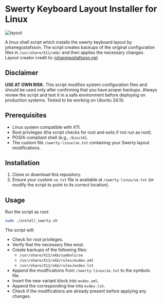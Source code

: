 # Swerty Keyboard Layout Installer for Linux

![layout](https://johanegustafsson.net/projects/swerty/images/swerty-linux.svg)

A linux shell script which installs the swerty keyboard layout by johanegustafsson. The script creates backups of the original configuration files in `/usr/share/X11/xkb/` and then applies the necessary changes. Layout creator credit to: [johanegustafsson.net](https://johanegustafsson.net/projects/swerty/)

## Disclaimer

**USE AT OWN RISK.** This script modifies system configuration files and should be used only after confirming that you have proper backups. Always review the script and test it in a safe environment before deploying on production systems.
Tested to be working on Ubuntu 24.10.

## Prerequisites

- Linux system compatible with X11.
- Root privileges (the script checks for root and exits if not run as root).
- POSIX-compliant shell (e.g., `/bin/sh`).
- The custom file `/swerty-linux/se.txt` containing your Swerty layout modifications.

## Installation

1. Clone or download this repository.
2. Ensure your custom `se.txt` file is available at `/swerty-linux/se.txt` (or modify the script to point to its correct location).

## Usage

Run the script as root:

```sh
sudo ./install_swerty.sh
```

The script will:
- Check for root privileges.
- Verify that the necessary files exist.
- Create backups of the following files:
  - `/usr/share/X11/xkb/symbols/se`
  - `/usr/share/X11/xkb/rules/evdev.xml`
  - `/usr/share/X11/xkb/rules/evdev.lst`
- Append the modifications from `/swerty-linux/se.txt` to the symbols file.
- Insert the new variant block into `evdev.xml`.
- Append the corresponding line into `evdev.lst`.
- Check if the modifications are already present before applying any changes.

